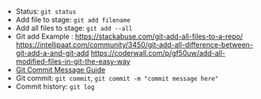 - Status: `git status`
- Add file to stage: `git add filename`
- Add all files to stage: `git add --all`
- Git add Example :
  https://stackabuse.com/git-add-all-files-to-a-repo/
  https://intellipaat.com/community/3450/git-add-all-difference-between-git-add-a-and-git-add
  https://coderwall.com/p/gf50uw/add-all-modified-files-in-git-the-easy-way
- [Git Commit Message Guide](https://commit.style/)
- Git commit: `git commit`, `git commit -m "commit message here"`
- Commit history: `git log`

